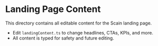 # Landing Page Content

This directory contains all editable content for the Scain landing page.

- Edit `landingContent.ts` to change headlines, CTAs, KPIs, and more.
- All content is typed for safety and future editing. 